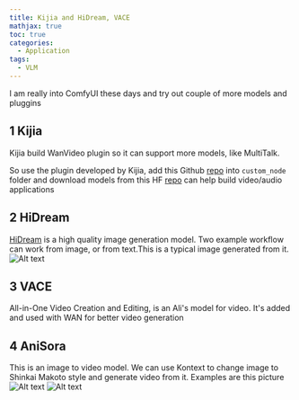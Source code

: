 ```yaml
---
title: Kijia and HiDream, VACE
mathjax: true
toc: true
categories:
  - Application
tags:
  - VLM
---
```


I am really into ComfyUI these days and try out couple of more models and pluggins

## 1 Kijia
Kijia build WanVideo plugin so it can support more models, like MultiTalk. 

So use the plugin developed by Kijia, add this Github [repo](https://github.com/kijai/ComfyUI-WanVideoWrapper) into `custom_node` folder and download models from this HF [repo](https://huggingface.co/Kijai/WanVideo_comfy/tree/main) can help build video/audio applications

## 2 HiDream
[HiDream](https://vivago.ai/) is a high quality image generation model. Two example workflow can work from image, or from text.This is a typical image generated from it.
![Alt text](/code23/assets/images/2025/25-07-18-kijai_files/hidream.png)

## 3 VACE
All-in-One Video Creation and Editing, is an Ali's model for video. It's added and used with WAN for better video generation

## 4 AniSora
This is an image to video model. We can use Kontext to change image to Shinkai Makoto style and generate video from it.
Examples are this picture 
![Alt text](/code23/assets/images/2025/25-07-18-kijai_files/image.jpg)
![Alt text](/code23/assets/images/2025/25-07-18-kijai_files/shinkai.png)
